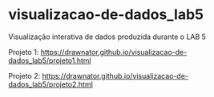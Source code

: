 # visualizacao-de-dados_lab5

Visualização interativa de dados produzida durante o LAB 5

Projeto 1: https://drawnator.github.io/visualizacao-de-dados_lab5/projeto1.html

Projeto 2: https://drawnator.github.io/visualizacao-de-dados_lab5/projeto2.html
